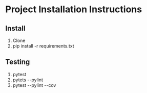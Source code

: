 # Project Installation Instructions

## Install

1. Clone
2. pip install -r requirements.txt


## Testing

1. pytest
2. pytets --pylint
3. pytest --pylint --cov

